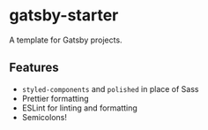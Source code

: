 # gatsby-starter

A template for Gatsby projects.

## Features

- `styled-components` and `polished` in place of Sass
- Prettier formatting
- ESLint for linting and formatting
- Semicolons!

